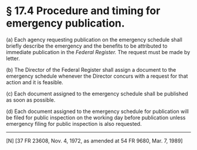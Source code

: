 # § 17.4   Procedure and timing for emergency publication.

(a) Each agency requesting publication on the emergency schedule shall briefly describe the emergency and the benefits to be attributed to immediate publication in the _Federal Register._ The request must be made by letter. 


(b) The Director of the Federal Register shall assign a document to the emergency schedule whenever the Director concurs with a request for that action and it is feasible. 


(c) Each document assigned to the emergency schedule shall be published as soon as possible. 


(d) Each document assigned to the emergency schedule for publication will be filed for public inspection on the working day before publication unless emergency filing for public inspection is also requested.



---

[N] [37 FR 23608, Nov. 4, 1972, as amended at 54 FR 9680, Mar. 7, 1989]




